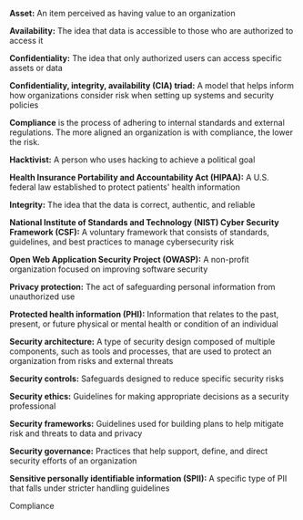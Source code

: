 **Asset:** An item perceived as having value to an organization 

**Availability:** The idea that data is accessible to those who are authorized to access it

**Confidentiality:** The idea that only authorized users can access specific assets or data

**Confidentiality, integrity, availability (CIA) triad:** A model that helps inform how organizations consider risk when setting up systems and security policies

**Compliance** is the process of adhering to internal standards and external regulations.
The more aligned an organization is with compliance, the lower the risk. 

**Hacktivist:** A person who uses hacking to achieve a political goal

**Health Insurance Portability and Accountability Act (HIPAA):** A U.S. federal law established to protect patients' health information

**Integrity:** The idea that the data is correct, authentic, and reliable

**National Institute of Standards and Technology (NIST) Cyber Security Framework (CSF):** A voluntary framework that consists of standards, guidelines, and best practices to manage cybersecurity risk

**Open Web Application Security Project (OWASP):** A non-profit organization focused on improving software security

**Privacy protection:** The act of safeguarding personal information from unauthorized use

**Protected health information (PHI):** Information that relates to the past, present, or future physical or mental health or condition of an individual

**Security architecture:** A type of security design composed of multiple components, such as tools and processes, that are used to protect an organization from risks and external threats

**Security controls:** Safeguards designed to reduce specific security risks

**Security ethics:** Guidelines for making appropriate decisions as a security professional

**Security frameworks:** Guidelines used for building plans to help mitigate risk and threats to data and privacy

**Security governance:** Practices that help support, define, and direct security efforts of an organization

**Sensitive personally identifiable information (SPII):** A specific type of PII that falls under stricter handling guidelines

Compliance